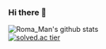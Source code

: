### Hi there 👋

<!--
**kjspo56/kjspo56** is a ✨ _special_ ✨ repository because its `README.md` (this file) appears on your GitHub profile.

Here are some ideas to get you started:

- 🔭 I’m currently working on ...
- 🌱 I’m currently learning ...Pyton
- 👯 I’m looking to collaborate on ...
- 🤔 I’m looking for help with ...
- 💬 Ask me about ...
- 📫 How to reach me: ...
- 😄 Pronouns: ...
- ⚡ Fun fact: ...
-->
![Roma_Man's github stats](https://github-readme-stats.vercel.app/api?username=kjspo56&show_icons=true)
<br>
[![solved.ac tier](http://mazassumnida.wtf/api/generate_badge?boj=kjspo56)](https://solved.ac/kjspo56)
